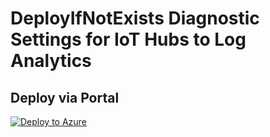 # DeployIfNotExists Diagnostic Settings for IoT Hubs to Log Analytics


## Deploy via Portal

[![Deploy to Azure](http://azuredeploy.net/deploybutton.png)](https://portal.azure.com/#blade/Microsoft_Azure_Policy/CreatePolicyDefinitionBlade/uri/https%3A%2F%2Fraw.githubusercontent.com%2Fsixtencyber%2FAzure-Policies%2Fmain%2FLog_Analytics%2F_Deploy_Based_On_Resource_Tag%2Fiot-hub-to-loganalytics%2Fdeploy-diagnostic-settings-iot-hub-to-loganalytics-bytag.json)

